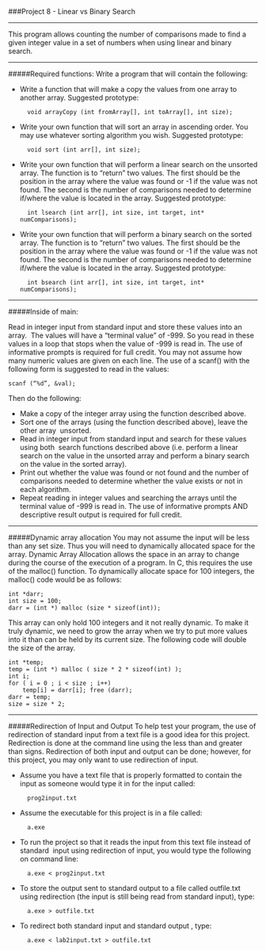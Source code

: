 ###Project 8 - Linear vs Binary Search

---
This program allows counting the number of comparisons made to find a given integer value in a set of numbers when using linear and binary search.

---
#####Required functions:
Write a program that will contain the following: 

- Write a function that will make a copy the values from one array to another array. Suggested prototype:

		void arrayCopy (int fromArray[], int toArray[], int size);
- Write your own function that will sort an array in ascending order. You may use whatever sorting algorithm you wish. Suggested prototype:

		void sort (int arr[], int size); 
- Write your own function that will perform a linear search on the unsorted array. The function is to “return” two values. The first should be the position in the array where the value was found or -1 if the value was not found. The second is the number of comparisons needed to determine if/where the value is located in the array. Suggested prototype:
	
		int lsearch (int arr[], int size, int target, int* numComparisons); 

- Write your own function that will perform a binary search on the sorted array. The function is to “return” two values. The first should be the position in the array where the value was found or -1 if the value was not found. The second is the number of comparisons needed to determine if/where the value is located in the array. Suggested prototype:

		int bsearch (int arr[], int size, int target, int* numComparisons); 
		
---
#####Inside of main:
 
Read in integer input from standard input and store these values into an array.  The values will have a “terminal value” of -999. So you read in these values in a loop that stops when the value of -999 is read in. The use of informative prompts is required for full credit. You may not assume how many numeric values are given on each line. The use of a scanf() with the following form is suggested to read in the values:  

	scanf (“%d”, &val); 
Then do the following:

- Make a copy of the integer array using the function described above.
- Sort one of the arrays (using the function described above), leave the other array  unsorted.
- Read in integer input from standard input and search for these values using both  search functions described above (i.e. perform a linear search on the value in the unsorted array and perform a binary search on the value in the sorted array). 
- Print out whether the value was found or not found and the number of comparisons needed to determine whether the value exists or not in each algorithm. 
- Repeat reading in integer values and searching the arrays until the terminal value of -999 is read in. The use of informative prompts AND descriptive result output is required for full credit.

---
#####Dynamic array allocation
You may not assume the input will be less than any set size. Thus you will need to dynamically allocated space for the array. Dynamic Array Allocation allows the space in an array to change during the course of the execution of a program. In C, this requires the use of the malloc() function. To dynamically allocate space for 100 integers, the malloc() code would be as follows:

	int *darr;
	int size = 100;			
	darr = (int *) malloc (size * sizeof(int));

This array can only hold 100 integers and it not really dynamic. To make it truly dynamic, we need to grow the array when we try to put more values into it than can be held by its current size. The following code will double the size of the array.

	int *temp;
	temp = (int *) malloc ( size * 2 * sizeof(int) );
	int i;
	for ( i = 0 ; i < size ; i++)
		temp[i] = darr[i]; free (darr);
	darr = temp; 
	size = size * 2;

---
#####Redirection of Input and Output 
To help test your program, the use of redirection of standard input from a text file is a good idea for this project. Redirection is done at the command line using the less than and greater than signs. Redirection of both input and output can be done; however, for this project, you may only want to use redirection of input. 

- Assume you have a text file that is properly formatted to contain the input as someone would type it in for the input called: 
		
		prog2input.txt 
- Assume the executable for this project is in a file called:
		
		a.exe
- To run the project so that it reads the input from this text file instead of standard  input using redirection of input, you would type the following on command line:
	
		a.exe < prog2input.txt  
- To store the output sent to standard output to a file called outfile.txt using redirection (the input is still being read from standard input), type:

		a.exe > outfile.txt 
- To redirect both standard input and standard output , type:
	
		a.exe < lab2input.txt > outfile.txt 